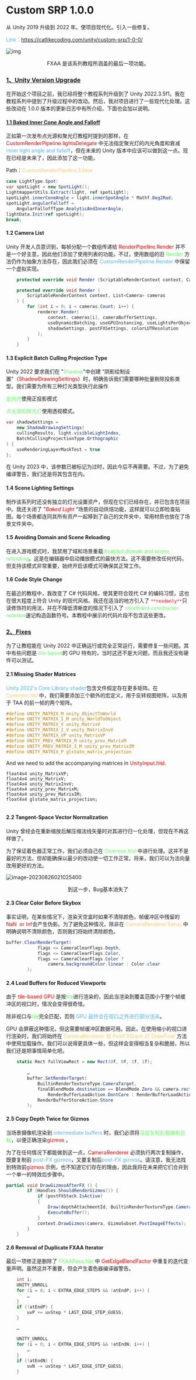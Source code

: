 # Custom SRP 1.0.0

从 Unity 2019 升级到 2022 年。使项目现代化。引入一些修复。

<font color=#4db8ff>Link：</font>https://catlikecoding.com/unity/custom-srp/1-0-0/

![img](https://catlikecoding.com/unity/custom-srp/1-0-0/tutorial-image.jpg)

<center>FXAA 是该系列教程所涵盖的最后一项功能。</center>

### [1、Unity Version Upgrade](https://catlikecoding.com/unity/custom-srp/1-0-0/#1)

在开始这个项目之前，我已经将整个教程系列升级到了 Unity 2022.3.5f1。我在教程系列中提到了升级过程中的改动。然后，我对项目进行了一些现代化处理。这些改动在 1.0.0 版本的更新日志中有所介绍，下面也会加以说明。

#### [1.1 Baked Inner Cone Angle and Falloff](https://catlikecoding.com/unity/custom-srp/1-0-0/#1.1)

正如第一次发布点光源和聚光灯教程时提到的那样，在<font color="red"> CustomRenderPipeline.lightsDelegate</font> 中无法指定聚光灯的内光角度和衰减<font color=#4db8ff> inner light angle and falloff</font>，但在未来的 Unity 版本中应该可以做到这一点。现在已经是未来了，因此添加了这一功能。

Path：<font color=#FFCE70>CustomRenderPipeline.Editor</font>

```C#
case LightType.Spot:
var spotLight = new SpotLight();
LightmapperUtils.Extract(light, ref spotLight);
spotLight.innerConeAngle = light.innerSpotAngle * Mathf.Deg2Rad;
spotLight.angularFalloff =
    AngularFalloffType.AnalyticAndInnerAngle;
lightData.Init(ref spotLight);
break;
```

#### 1.2 Camera List

Unity 开发人员意识到，每帧分配一个数组传递给<font color="red"> RenderPipeline.Render</font> 并不是一个好主意，因此他们添加了使用列表的功能。不过，使用数组的旧 <font color=#66ff66>Render </font>方法仍作为抽象方法存在，因此我们必须在 <font color=#4db8ff>CustomRenderPipeline.Render</font> 中保留一个虚拟实现。

```C#
	protected override void Render (ScriptableRenderContext context, Camera[] cameras) {}

	protected override void Render (
		ScriptableRenderContext context, List<Camera> cameras
	) {
		for (int i = 0; i < cameras.Count; i++) {
			renderer.Render(
				context, cameras[i], cameraBufferSettings,
				useDynamicBatching, useGPUInstancing, useLightsPerObject,
				shadowSettings, postFXSettings, colorLUTResolution
			);
		}
	}
```

#### 1.3 Explicit Batch Culling Projection Type

Unity 2022 要求我们在 "<font color=#66ff66>Shadow</font>"中创建 "阴影绘制设置"（<font color="red">ShadowDrawingSettings</font>）时，明确告诉我们需要哪种批量剔除投影类型。我们需要为所有三种灯光类型执行此操作

<font color=#66ff66>定向光</font>使用正投影模式

<font color=#66ff66>点光源和聚光灯</font>使用透视模式。

```C#
var shadowSettings =
    new ShadowDrawingSettings(
    cullingResults, light.visibleLightIndex,
    BatchCullingProjectionType.Orthographic
) {
    useRenderingLayerMaskTest = true
};
```

在 Unity 2023 中，该参数已被标记为过时，因此今后不再需要。不过，为了避免编译警告，我们还是将其包含在内。

#### 1.4 Scene Lighting Settings

制作该系列时还没有独立的灯光设置资产，但现在它们已经存在，并已包含在项目中。我还关闭了 "<font color="red">*Baked Light*</font> "场景的自动烘焙功能，这样就可以立即检查贴图。每个场景都连同其所有资产一起移到了自己的文件夹中，常用材质也放在了场景文件夹中。

#### 1.5 Avoiding Domain and Scene Reloading

在进入游戏模式时，我禁用了域和场景重载<font color=#66ff66>disabled domain and scene reloading</font>。这是在编辑器中启动播放模式的最快方法。这不需要修改任何代码，但支持该模式非常重要，始终开启该模式可确保其正常工作。

#### 1.6 Code Style Change

在最近的教程中，我改变了 C# 代码风格，使其更符合现代 C# 的编码习惯，这也在很大程度上符合 Unity 的现代风格。我还在适当的地方引入了<font color="red"> `**readonly**`</font>只读修饰符的用法，并在不降低清晰度的情况下引入了<font color=#66ff66> shorthand constructor notation</font>速记构造函数符号。本教程中展示的代码片段不包含这些更改。

### [2、Fixes](https://catlikecoding.com/unity/custom-srp/1-0-0/#2)

为了让教程能在 Unity 2022 中正确运行或完全正常运行，需要修复一些问题。其中有些问题是<font color=#66ff66> tile-based</font>的 GPU 特有的，当时这还不是大问题，而且我还没有硬件可以测试。

#### 2.1 Missing Shader Matrices

<font color=#4db8ff>Unity 2022's Core Library shader</font>包含文件假定存在更多矩阵。在<font color=#FFCE70> Common.hlsl </font>中，我们需要添加三个额外的宏定义，用于反转视图矩阵，以及用于 TAA 的前一帧的两个矩阵。

```glsl
#define UNITY_MATRIX_M unity_ObjectToWorld
#define UNITY_MATRIX_I_M unity_WorldToObject
#define UNITY_MATRIX_V unity_MatrixV
#define UNITY_MATRIX_I_V unity_MatrixInvV
#define UNITY_MATRIX_VP unity_MatrixVP
#define UNITY_PREV_MATRIX_M unity_prev_MatrixM
#define UNITY_PREV_MATRIX_I_M unity_prev_MatrixIM
#define UNITY_MATRIX_P glstate_matrix_projection
```

And we need to add the accompanying matrices in <font color="red">UnityInput.hlsl.</font>

```
float4x4 unity_MatrixVP;
float4x4 unity_MatrixV;
float4x4 unity_MatrixInvV;
float4x4 unity_prev_MatrixM;
float4x4 unity_prev_MatrixIM;
float4x4 glstate_matrix_projection;
						
```

#### 2.2 Tangent-Space Vector Normalization

Unity 曾经会在重新缩放后解压缩法线矢量时对其进行归一化处理，但现在不再这样做了。

为了保证着色器正常工作，我们必须自己在 <font color=#66ff66>Common.hlsl </font>中进行处理。这并不是最好的方法，但却能确保以最少的改动使一切工作正常。将来，我们可以为法向量改用更好的方法。

![image-20230826021025400](./assets/image-20230826021025400.png)

<center>到这一步，Bug基本消失了</center>

#### 2.3 Clear Color Before Skybox

事实证明，在某些情况下，渲染天空盒时如果不清除颜色，帧缓冲区中残留的 <font color="red">NaN  or Inf</font>会产生伪影。为了避免这种情况，除非在<font color=#FFCE70> CameraRenderer.Setup </font>中明确说明不清除颜色，否则我们将始终清除颜色。

```C#
buffer.ClearRenderTarget(
			flags <= CameraClearFlags.Depth,
			flags <= CameraClearFlags.Color,
			flags == CameraClearFlags.Color ?
				camera.backgroundColor.linear : Color.clear
		);
```

#### 2.4 Load Buffers for Reduced Viewports

由于<font color="red"> tile-based GPU </font> 是按<font color=#66ff66>tile</font>进行渲染的，因此当渲染到覆盖范围小于整个帧缓冲区的视口时，情况会变得很奇怪。

除非视口与<font color=#66ff66>tile</font>完全匹配，否则 <font color=#4db8ff>GPU 最终会在视口之外进行部分渲染</font>。

GPU 会屏蔽这种情况，但这需要帧缓冲区数据可用。因此，在使用缩小的视口进行渲染时，我们将始终在 <font color=#FFCE70>CameraRenderer 和 PostFXStack 的 DrawFinal </font>方法中使用加载操作。我们可以说得更具体一些，但这样会变得相当复杂和脆弱，所以我们还是把事情简单化吧。

```C#
	static Rect fullViewRect = new Rect(0f, 0f, 1f, 1f);
	
		…
		buffer.SetRenderTarget(
			BuiltinRenderTextureType.CameraTarget,
			finalBlendMode.destination == BlendMode.Zero && camera.rect == fullViewRect ?
				RenderBufferLoadAction.DontCare : RenderBufferLoadAction.Load,
			RenderBufferStoreAction.Store
		);
```

#### 2.5 Copy Depth Twice for Gizmos

当场景摄像机渲染到<font color=#4db8ff> intermediate buffers </font>时，我们必须将<font color=#66ff66>深度复制到摄像机目标</font>，以便正确渲染<font color="red">gizmos </font>。

为了在任何情况下都能做到这一点，<font color="red">CameraRenderer </font>必须执行两次复制操作，既要复制前<font color=#4db8ff> post-FX gizmos</font>，又要复制后<font color=#4db8ff>post-FX gizmos</font>。请注意，我无法找到特效前<font color="red">gizmos </font>示例，也不知道它们存在的理由，因此我将在未来把它们合并到一个单一的特效后步骤中。

```C#
partial void DrawGizmosAfterFX () {
		if (Handles.ShouldRenderGizmos()) {
			if (postFXStack.IsActive)
			{
				Draw(depthAttachmentId, BuiltinRenderTextureType.CameraTarget, true);
				ExecuteBuffer();
			}
			context.DrawGizmos(camera, GizmoSubset.PostImageEffects);
		}
	}
```

#### 2.6 Removal of Duplicate FXAA Iterator

最后一项修正是删除了 <font color=#66ff66>FXAAPass.hlsl</font> 中 <font color="red">GetEdgeBlendFactor </font>中重复的迭代变量声明。虽然这并不重要，但会产生着色器编译器警告。

```glsl
	int i;
	UNITY_UNROLL
	for (i = 0; i < EXTRA_EDGE_STEPS && !atEndP; i++) {
		…
	}
	if (!atEndP) {
		uvP += uvStep * LAST_EDGE_STEP_GUESS;
	}

	…

	UNITY_UNROLL
	for (i = 0; i < EXTRA_EDGE_STEPS && !atEndN; i++) {
		…
	}
	if (!atEndN) {
		uvN -= uvStep * LAST_EDGE_STEP_GUESS;
	}
```